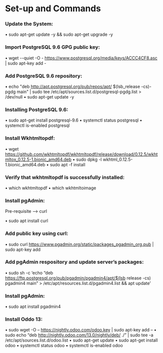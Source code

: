 # Set-up and Commands

### Update the System:
 • sudo apt-get update -y && sudo apt-get upgrade -y
 
### Import PostgreSQL 9.6 GPG public key:
 • wget --quiet -O - https://www.postgresql.org/media/keys/ACCC4CF8.asc | sudo apt-key add -
 
### Add PostgreSQL 9.6 repository:
 • echo "deb http://apt.postgresql.org/pub/repos/apt/ $(lsb_release -cs)-pgdg main" | sudo tee /etc/apt/sources.list.d/postgresql-pgdg.list > /dev/null
 • sudo apt-get update -y
 
### Installing PostgreSQL 9.6:
 • sudo apt-get install postgresql-9.6
 • systemctl status postgresql
 • systemctl is-enabled postgresql
 
### Install Wkhtmltopdf:
 • wget https://github.com/wkhtmltopdf/wkhtmltopdf/release/download/0.12.5/wkhtmltox_0.12.5-1.bionic_amd64.deb
 • sudo dpkg -l wkhtml_0.12.5-1.bionic_amd64.deb
 • sudo apt -f install
 
### Verify that wkhtmltopdf is successfully installed:
 • which wkhtmltopdf
 • which wkhtmltoimage
 
### Install pgAdmin:
Pre-requisite --> curl

 • sudo apt install curl
 
### Add public key using curl:
 • sudo curl https://www.pgadmin.org/static/packages_pgadmin_org.pub | sudo apt-key add
 
### Add pgAdmin respository and update server’s packages:
 • sudo sh -c ‘echo “deb https://ftp.postgresql.org/pub/pgadmin/pgadmin4/apt/$(lsb release -cs) pgadmin4 main” > /etc/apt/resources.list.d/pgadmin4.list && apt update’

### Install pgAdmin:
 • sudo apt install pgadmin4
 
### Install Oddo 13:
 • sudo wget -O – https://nightly.odoo.com/odoo.key | sudo apt-key add –
 • sudo echo “deb http://nightly.odoo.com/13.0/nightly/deb/ ./” | sudo tee -a 
   /etc/apt/sources.list.d/odoo.list
 • sudo apt-get update
 • sudo apt-get install odoo
 • systemctl status odoo
 • systemctl is-enabled odoo
